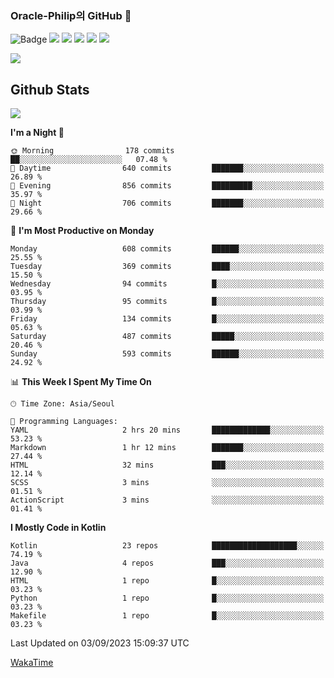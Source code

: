 ### Oracle-Philip의 GitHub 👋

![Badge](http://img.shields.io/badge/-Java-black?style=flat-square)
<img src="https://img.shields.io/badge/ -Kotlin-black?style=flat-square&logo=Kotlin&logoColor=#7F52FF"/></a>
<img src="https://img.shields.io/badge/ -Dart-black?style=flat-square&logo=Dart&logoColor=#0175C2"/></a>
<img src="https://img.shields.io/badge/ -Android-black?style=flat-square&logo=Android&logoColor=#3DDC84"/></a>
<img src="https://img.shields.io/badge/ -Flutter-black?style=flat-square&logo=Flutter&logoColor=#02569B"/></a>
<img src="https://img.shields.io/badge/ -Firebase-black?style=flat-square&logo=Firebase&logoColor=#FFCA28"/></a>

<img src="https://img.shields.io/badge/ -BLE-black?style=flat-square&logo=Bluetooth&logoColor=#0082FC"/></a>

<!--
<img src="https://img.shields.io/badge/ -STM32F103-black?style=flat-square&logo=STMicroelectronics&logoColor=#03234B"/></a>
<img src="https://img.shields.io/badge/ -Qt-black?style=flat-square&logo=Qt&logoColor=#41CD52"/></a>
-->

<!--
![Badge](http://img.shields.io/badge/-Java-black?style=flat-square)
![Badge](http://img.shields.io/badge/-Koltin-black?style=flat-square)
![Badge](http://img.shields.io/badge/-Dart-black?style=flat-square)
![Badge](http://img.shields.io/badge/-Android-black?style=flat-square)
![Badge](http://img.shields.io/badge/-Flutter-black?style=flat-square)
![Badge](http://img.shields.io/badge/-Firebase-black?style=flat-square)
-->

## Github Stats  
<div align="left"><img src="https://github-readme-stats.vercel.app/api?username=Oracle-Philip&show_icons=true&count_private=true&hide_border=true" align="center" /></div>


<!--START_SECTION:waka-->
**I'm a Night 🦉** 

```text
🌞 Morning                178 commits         ██░░░░░░░░░░░░░░░░░░░░░░░   07.48 % 
🌆 Daytime                640 commits         ███████░░░░░░░░░░░░░░░░░░   26.89 % 
🌃 Evening                856 commits         █████████░░░░░░░░░░░░░░░░   35.97 % 
🌙 Night                  706 commits         ███████░░░░░░░░░░░░░░░░░░   29.66 % 
```
📅 **I'm Most Productive on Monday** 

```text
Monday                   608 commits         ██████░░░░░░░░░░░░░░░░░░░   25.55 % 
Tuesday                  369 commits         ████░░░░░░░░░░░░░░░░░░░░░   15.50 % 
Wednesday                94 commits          █░░░░░░░░░░░░░░░░░░░░░░░░   03.95 % 
Thursday                 95 commits          █░░░░░░░░░░░░░░░░░░░░░░░░   03.99 % 
Friday                   134 commits         █░░░░░░░░░░░░░░░░░░░░░░░░   05.63 % 
Saturday                 487 commits         █████░░░░░░░░░░░░░░░░░░░░   20.46 % 
Sunday                   593 commits         ██████░░░░░░░░░░░░░░░░░░░   24.92 % 
```


📊 **This Week I Spent My Time On** 

```text
🕑︎ Time Zone: Asia/Seoul

💬 Programming Languages: 
YAML                     2 hrs 20 mins       █████████████░░░░░░░░░░░░   53.23 % 
Markdown                 1 hr 12 mins        ███████░░░░░░░░░░░░░░░░░░   27.44 % 
HTML                     32 mins             ███░░░░░░░░░░░░░░░░░░░░░░   12.14 % 
SCSS                     3 mins              ░░░░░░░░░░░░░░░░░░░░░░░░░   01.51 % 
ActionScript             3 mins              ░░░░░░░░░░░░░░░░░░░░░░░░░   01.41 % 
```

**I Mostly Code in Kotlin** 

```text
Kotlin                   23 repos            ███████████████████░░░░░░   74.19 % 
Java                     4 repos             ███░░░░░░░░░░░░░░░░░░░░░░   12.90 % 
HTML                     1 repo              █░░░░░░░░░░░░░░░░░░░░░░░░   03.23 % 
Python                   1 repo              █░░░░░░░░░░░░░░░░░░░░░░░░   03.23 % 
Makefile                 1 repo              █░░░░░░░░░░░░░░░░░░░░░░░░   03.23 % 
```




 Last Updated on 03/09/2023 15:09:37 UTC
<!--END_SECTION:waka-->


<!--
**Oracle-Philip/Oracle-Philip** is a ✨ _special_ ✨ repository because its `README.md` (this file) appears on your GitHub profile.

Here are some ideas to get you started:

- 🔭 I’m currently working on ...
- 🌱 I’m currently learning ...
- 👯 I’m looking to collaborate on ...
- 🤔 I’m looking for help with ...
- 💬 Ask me about ...
- 📫 How to reach me: ...
- 😄 Pronouns: ...
- ⚡ Fun fact: ...
-->


[WakaTime](https://wakatime.com/dashboard)
